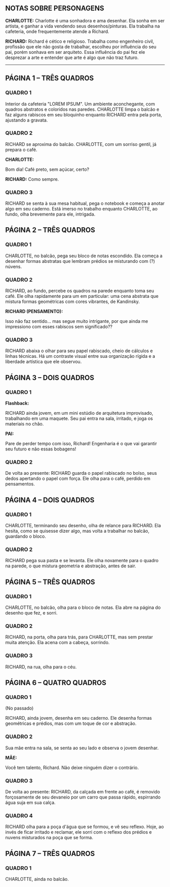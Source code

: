 ## NOTAS SOBRE PERSONAGENS

**CHARLOTTE:** Charlotte é uma sonhadora e ama desenhar. Ela sonha em ser artista, e ganhar a vida vendendo seus desenhos/pinturas. Ela trabalha na cafeteria, onde frequentemente atende a Richard.

**RICHARD:** Richard é cético e religioso. Trabalha como engenheiro civil, profissão que ele não gosta de trabalhar, escolheu por influência do seu pai, porém sonhava em ser arquiteto. Essa influência do pai fez ele desprezar a arte e entender que arte é algo que não traz futuro.

---

## PÁGINA 1 – TRÊS QUADROS

### QUADRO 1

Interior da cafeteria "LOREM IPSUM". Um ambiente aconchegante, com quadros abstratos e coloridos nas paredes. CHARLOTTE limpa o balcão e faz alguns rabiscos em seu bloquinho enquanto RICHARD entra pela porta, ajustando a gravata.

### QUADRO 2

RICHARD se aproxima do balcão. CHARLOTTE, com um sorriso gentil, já prepara o café.

**CHARLOTTE:**

Bom dia! Café preto, sem açúcar, certo?

**RICHARD:**
Como sempre.

### QUADRO 3

RICHARD se senta à sua mesa habitual, pega o notebook e começa a anotar algo em seu caderno. Está imerso no trabalho enquanto CHARLOTTE, ao fundo, olha brevemente para ele, intrigada.

## PÁGINA 2 – TRÊS QUADROS

### QUADRO 1

CHARLOTTE, no balcão, pega seu bloco de notas escondido. Ela começa a desenhar formas abstratas que lembram prédios se misturando com (?) núvens.

### QUADRO 2

RICHARD, ao fundo, percebe os quadros na parede enquanto toma seu café. Ele olha rapidamente para um em particular: uma cena abstrata que mistura formas geométricas com cores vibrantes, de Kandinsky.

**RICHARD (PENSAMENTO):**

Isso não faz sentido... mas segue muito intrigante, por que ainda me impressiono com esses rabiscos sem significado??

### QUADRO 3

RICHARD abaixa o olhar para seu papel rabiscado, cheio de cálculos e linhas técnicas. Há um contraste visual entre sua organização rígida e a liberdade artística que ele observou.

## PÁGINA 3 – DOIS QUADROS

### QUADRO 1

**Flashback:**

RICHARD ainda jovem, em um mini estúdio de arquitetura improvisado, trabalhando em uma maquete. Seu pai entra na sala, irritado, e joga os materiais no chão.

**PAI:**

Pare de perder tempo com isso, Richard! Engenharia é o que vai garantir seu futuro e não essas bobagens!

### QUADRO 2

De volta ao presente: RICHARD guarda o papel rabiscado no bolso, seus dedos apertando o papel com força. Ele olha para o café, perdido em pensamentos.

## PÁGINA 4 – DOIS QUADROS

### QUADRO 1

CHARLOTTE, terminando seu desenho, olha de relance para RICHARD. Ela hesita, como se quisesse dizer algo, mas volta a trabalhar no balcão, guardando o bloco.

### QUADRO 2

RICHARD pega sua pasta e se levanta. Ele olha novamente para o quadro na parede, o que mistura geometria e abstração, antes de sair.

## PÁGINA 5 – TRÊS QUADROS

### QUADRO 1

CHARLOTTE, no balcão, olha para o bloco de notas. Ela abre na página do desenho que fez, e sorri.

### QUADRO 2

RICHARD, na porta, olha para trás, para CHARLOTTE, mas sem prestar muita atenção. Ela acena com a cabeça, sorrindo.

### QUADRO 3

RICHARD, na rua, olha para o céu.

## PÁGINA 6 – QUATRO QUADROS

### QUADRO 1

(No passado)

RICHARD, ainda jovem, desenha em seu caderno. Ele desenha formas geométricas e prédios, mas com um toque de cor e abstração.

### QUADRO 2

Sua mãe entra na sala, se senta ao seu lado e observa o jovem desenhar.

**MÃE:**

Você tem talento, Richard. Não deixe ninguém dizer o contrário.

### QUADRO 3

De volta ao presente: RICHARD, da calçada em frente ao café, é removido forçosamente de seu devaneio por um carro que passa rápido, espirrando água suja em sua calça.

### QUADRO 4

RICHARD olha para a poça d'água que se formou, e vê seu reflexo. Hoje, ao invés de ficar irritado e reclamar, ele sorri com o reflexo dos prédios e nuvens misturados na poça que se forma.

## PÁGINA 7 – TRÊS QUADROS

### QUADRO 1

CHARLOTTE, ainda no balcão.
